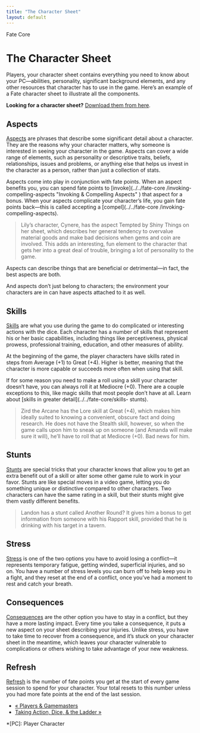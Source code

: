 ```yaml
---
title: "The Character Sheet"
layout: default
---
```

    
Fate Core

#  The Character Sheet

Players, your character sheet contains everything you need to know about your
PC—abilities, personality, significant background elements, and any other
resources that character has to use in the game. Here’s an example of a Fate
character sheet to illustrate all the components.

**Looking for a character sheet?** [Download them from here](http://www.evilhat.com/home/fate-core-downloads/).

## Aspects

[Aspects](../../fate-core/types-aspects) are phrases that describe
some significant detail about a character. They are the reasons why your
character matters, why someone is interested in seeing your character in the
game. Aspects can cover a wide range of elements, such as personality or
descriptive traits, beliefs, relationships, issues and problems, or anything
else that helps us invest in the character as a person, rather than just a
collection of stats.

Aspects come into play in conjunction with fate points. When an aspect
benefits you, you can spend fate points to [invoke](../../fate-core
/invoking-compelling-aspects "Invoking & Compelling Aspects" ) that aspect for
a bonus. When your aspects complicate your character’s life, you gain fate
points back—this is called accepting a [compel](../../fate-core
/invoking-compelling-aspects).

> Lily’s character, Cynere, has the aspect <span class="aspect">Tempted by Shiny
Things</span> on her sheet, which describes her general tendency to overvalue
material goods and make bad decisions when gems and coin are involved. This
adds an interesting, fun element to the character that gets her into a great
deal of trouble, bringing a lot of personality to the game.

Aspects can describe things that are beneficial or detrimental—in fact, the
best aspects are both.

And aspects don’t just belong to characters; the environment your characters
are in can have aspects attached to it as well.

## Skills

[Skills](../../fate-core/skills "Skills" ) are what you use during
the game to do complicated or interesting actions with the dice. Each
character has a number of skills that represent his or her basic capabilities,
including things like perceptiveness, physical prowess, professional training,
education, and other measures of ability.

At the beginning of the game, the player characters have skills rated in steps
from Average (+1) to Great (+4). Higher is better, meaning that the character
is more capable or succeeds more often when using that skill.

If for some reason you need to make a roll using a skill your character
doesn’t have, you can always roll it at Mediocre (+0). There are a couple
exceptions to this, like magic skills that most people don’t have at all.
Learn about [skills in greater detail](../../fate-core/skills-
stunts).

> Zird the Arcane has the Lore skill at Great (+4), which makes him ideally
suited to knowing a convenient, obscure fact and doing research. He does not
have the Stealth skill, however, so when the game calls upon him to sneak up
on someone (and Amanda will make sure it will), he’ll have to roll that at
Mediocre (+0). Bad news for him.

## Stunts

[Stunts](../../fate-core/skills-stunts "Stunts" ) are special tricks
that your character knows that allow you to get an extra benefit out of a
skill or alter some other game rule to work in your favor. Stunts are like
special moves in a video game, letting you do something unique or distinctive
compared to other characters. Two characters can have the same rating in a
skill, but their stunts might give them vastly different benefits.

> Landon has a stunt called Another Round? It gives him a bonus to get
information from someone with his Rapport skill, provided that he is drinking
with his target in a tavern.

## Stress

[Stress](../../fate-core/stress-consequences "Stress & Consequences"
) is one of the two options you have to avoid losing a conflict—it represents
temporary fatigue, getting winded, superficial injuries, and so on. You have a
number of stress levels you can burn off to help keep you in a fight, and they
reset at the end of a conflict, once you’ve had a moment to rest and catch
your breath.

## Consequences

[Consequences](../../fate-core/stress-consequences) are the other
option you have to stay in a conflict, but they have a more lasting impact.
Every time you take a consequence, it puts a new aspect on your sheet
describing your injuries. Unlike stress, you have to take time to recover from
a consequence, and it’s stuck on your character sheet in the meantime, which
leaves your character vulnerable to complications or others wishing to take
advantage of your new weakness.

## Refresh

[Refresh](../../fate-core/stunts-refresh) is the number of fate
points you get at the start of every game session to spend for your character.
Your total resets to this number unless you had more fate points at the end of
the last session.

  * [« Players &amp; Gamemasters](/fate-core/players-gamemasters)
  * [Taking Action, Dice, &amp; the Ladder »](/fate-core/taking-action-dice-ladder)

  *[PC]: Player Character

